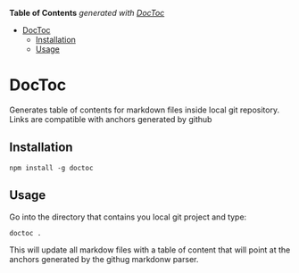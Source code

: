 **Table of Contents**  *generated with [DocToc](http://doctoc.herokuapp.com/)*

- [DocToc](#doctoc)
	- [Installation](#installation)
	- [Usage](#usage)

# DocToc

Generates table of contents for markdown files inside local git repository. Links are compatible with anchors generated by github

## Installation

    npm install -g doctoc

## Usage

Go into the directory that contains you local git project and type:
    
    doctoc .

This will update all markdow files with a table of content that will point at the anchors generated by the githug markdonw parser.


